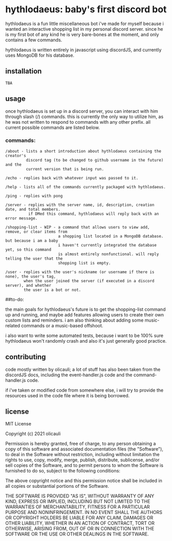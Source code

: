 # hythlodaeus: baby's first discord bot

hythlodaeus is a fun little miscellaneous bot i've made for myself because i wanted an
interactive shopping list in my personal discord server. since he is my first
bot of any kind he is very bare-bones at the moment, and only contains a few 
commands.

hythlodaeus is written entirely in javascript using discordJS, and currently uses MongoDB 
for his database.

## installation

```
TBA
```

## usage

once hythlodaeus is set up in a discord server, you can interact with 
him through slash (/) commands. this is currently the only way to utilize him,
as he was not written to respond to commands with any other prefix.
all current possible commands are listed below.

### commands: 
```
/about - lists a short introduction about hythlodaeus containing the creator's
         discord tag (to be changed to github username in the future) and the 
         current version that is being run.

/echo - replies back with whatever input was passed to it.

/help - lists all of the commands currently packaged with hythlodaeus.

/ping - replies with pong

/server - replies with the server name, id, description, creation date, and total members.
          if DMed this command, hythlodaeus will reply back with an error message.
          
/shopping-list - WIP - a command that allows users to view add, remove, or clear items from
                       a shopping list located in a MongoDB database. but because i am a baby
                       i haven't currently integrated the database yet, so this command
                       is almost entirely nonfunctional. will reply telling the user that the 
                       shopping list is empty.

/user - replies with the user's nickname (or username if there is none), the user's tag,
        when the user joined the server (if executed in a discord server), and whether
        the user is a bot or not.
```

##to-do:

the main goals for hythlodaeus's future is to get the shopping-list command up and running,
and maybe add features allowing users to create their own custom lists and reminders. i am
also thinking about adding some music-related commands or a music-based offshoot.

i also want to write some automated tests, because i want to be 100% sure hythlodaeus won't 
randomly crash and also it's just generally good practice.

## contributing

code mostly written by olicauli; a lot of stuff has also been taken from the discordJS docs,
including the event-handler.js code and the command-handler.js code.

if i've taken or modified code from somewhere else, i will try to provide the resources used
in the code file where it is being borrowed.

## license

MIT License

Copyright (c) 2021 olicauli

Permission is hereby granted, free of charge, to any person obtaining a copy
of this software and associated documentation files (the "Software"), to deal
in the Software without restriction, including without limitation the rights
to use, copy, modify, merge, publish, distribute, sublicense, and/or sell
copies of the Software, and to permit persons to whom the Software is
furnished to do so, subject to the following conditions:

The above copyright notice and this permission notice shall be included in all
copies or substantial portions of the Software.

THE SOFTWARE IS PROVIDED "AS IS", WITHOUT WARRANTY OF ANY KIND, EXPRESS OR
IMPLIED, INCLUDING BUT NOT LIMITED TO THE WARRANTIES OF MERCHANTABILITY,
FITNESS FOR A PARTICULAR PURPOSE AND NONINFRINGEMENT. IN NO EVENT SHALL THE
AUTHORS OR COPYRIGHT HOLDERS BE LIABLE FOR ANY CLAIM, DAMAGES OR OTHER
LIABILITY, WHETHER IN AN ACTION OF CONTRACT, TORT OR OTHERWISE, ARISING FROM,
OUT OF OR IN CONNECTION WITH THE SOFTWARE OR THE USE OR OTHER DEALINGS IN THE
SOFTWARE.